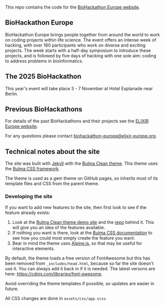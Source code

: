 This repo contains the code for the [BioHackathon Europe website](https://biohackathon-europe.org).

## BioHackathon Europe
BioHackathon Europe brings people together from around the world to work on coding projects within life science. The event offers an intense week of hacking, with over 160 participants who work on diverse and exciting projects. The week starts with a half-day symposium to introduce these projects, and is followed by five days of hacking with one sole aim: coding to address problems in bioinformatics. 

## The 2025 BioHackathon
This year's event will take place 3 - 7 November at Hotel Esplanade near Berlin. 

## Previous BioHackathons
For details of the past BioHackathons and their projects see the [ELIXIR Europe website](https://elixir-europe.org/events/biohackathon-europe).

For any questions please contact [biohackathon-europe@elixir-europe.org](mailto:biohackathon-europe@elixir-europe.org).

## Technical notes about the site
The site was built with [Jekyll](https://jekyllrb.com/) with the [Bulma Clean theme](https://www.csrhymes.com/bulma-clean-theme/). This theme uses the [Bulma CSS framework](https://bulma.io/). 

The theme is used as a gem theme on GitHub pages, so inherits most of its template files and CSS from the parent theme. 

### Developing the site
If you want to add new features to the site, then first look to see if the feature already exists:

  1. Look at the [Bulma Clean theme demo site](https://www.csrhymes.com/bulma-clean-theme/) and the [repo](https://github.com/chrisrhymes/bulma-clean-theme) behind it. This will give you an idea of the features available.
  2. If nothing you want is there, look at the [Bulma CSS documentation](https://bulma.io/documentation/) to see how you could most simply create the feature you want.
  3. Bear in mind the theme uses [Alpine.js](https://alpinejs.dev/), so that may be useful for interactive elements.

By default, the theme loads a free version of FontAwesome but this has been removed from `_includes/head.html`, because so far the site doesn't use it. You can always add it back in if it is needed. The latest versons are here: https://cdnjs.com/libraries/font-awesome.

Avoid overriding the theme templates if possible, so updates are easier in future.

All CSS changes are done in `assets/css/app.scss`. 
